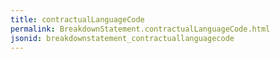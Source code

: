```yaml
---
title: contractualLanguageCode
permalink: BreakdownStatement.contractualLanguageCode.html
jsonid: breakdownstatement_contractuallanguagecode
---
```

